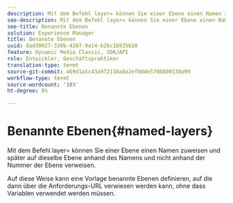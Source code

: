 ```yaml
---
description: Mit dem Befehl layer= können Sie einer Ebene einen Namen zuweisen und später auf dieselbe Ebene anhand des Namens und nicht anhand der Nummer der Ebene verweisen.
seo-description: Mit dem Befehl layer= können Sie einer Ebene einen Namen zuweisen und später auf dieselbe Ebene anhand des Namens und nicht anhand der Nummer der Ebene verweisen.
seo-title: Benannte Ebenen
solution: Experience Manager
title: Benannte Ebenen
uuid: dad30027-338b-4387-9a14-b26c1b925b18
feature: Dynamic Media Classic, SDK/API
role: Entwickler, Geschäftspraktiker
translation-type: tm+mt
source-git-commit: 469d1a5c43a972116a8a2efb0de5708800130a99
workflow-type: tm+mt
source-wordcount: '103'
ht-degree: 0%

---
```



# Benannte Ebenen{#named-layers}

Mit dem Befehl layer= können Sie einer Ebene einen Namen zuweisen und später auf dieselbe Ebene anhand des Namens und nicht anhand der Nummer der Ebene verweisen.

Auf diese Weise kann eine Vorlage benannte Ebenen definieren, auf die dann über die Anforderungs-URL verwiesen werden kann, ohne dass Variablen verwendet werden müssen.
